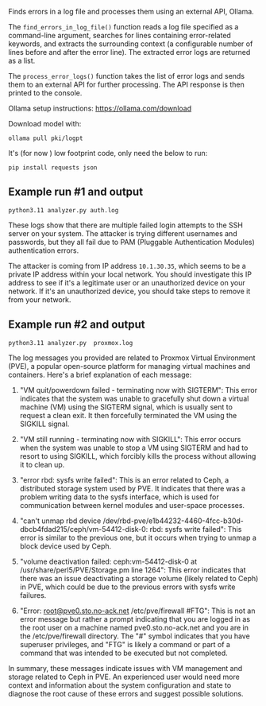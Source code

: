 
Finds errors in a log file and processes them using an external API, Ollama.

The `find_errors_in_log_file()` function reads a log file specified as a command-line argument,
searches for lines containing error-related keywords, and extracts the surrounding context
(a configurable number of lines before and after the error line). The extracted error logs
are returned as a list.

The `process_error_logs()` function takes the list of error logs and sends them to an external
API for further processing. The API response is then printed to the console.

Ollama setup instructions: https://ollama.com/download

Download model with:
```
ollama pull pki/logpt
```

It's (for now ) low footprint code, only need the below to run:
```
pip install requests json
```

## Example run #1 and output

```python3.11 analyzer.py auth.log ```

These logs show that there are multiple failed login attempts to the SSH server on your system. The attacker is trying different usernames and passwords, but they all fail due to PAM (Pluggable Authentication Modules) authentication errors. 

The attacker is coming from IP address `10.1.30.35`, which seems to be a private IP address within your local network. You should investigate this IP address to see if it's a legitimate user or an unauthorized device on your network. If it's an unauthorized device, you should take steps to remove it from your network.

## Example run #2 and output
```
python3.11 analyzer.py  proxmox.log
```
The log messages you provided are related to Proxmox Virtual Environment (PVE), a popular open-source platform for managing virtual machines and containers. Here's a brief explanation of each message:

1. "VM quit/powerdown failed - terminating now with SIGTERM": This error indicates that the system was unable to gracefully shut down a virtual machine (VM) using the SIGTERM signal, which is usually sent to request a clean exit. It then forcefully terminated the VM using the SIGKILL signal.

2. "VM still running - terminating now with SIGKILL": This error occurs when the system was unable to stop a VM using SIGTERM and had to resort to using SIGKILL, which forcibly kills the process without allowing it to clean up.

3. "error rbd: sysfs write failed": This is an error related to Ceph, a distributed storage system used by PVE. It indicates that there was a problem writing data to the sysfs interface, which is used for communication between kernel modules and user-space processes.

4. "can't unmap rbd device /dev/rbd-pve/e1b44232-4460-4fcc-b30d-dbcb4fdad215/ceph/vm-54412-disk-0: rbd: sysfs write failed": This error is similar to the previous one, but it occurs when trying to unmap a block device used by Ceph.

5. "volume deactivation failed: ceph:vm-54412-disk-0 at /usr/share/perl5/PVE/Storage.pm line 1264": This error indicates that there was an issue deactivating a storage volume (likely related to Ceph) in PVE, which could be due to the previous errors with sysfs write failures.

6. "Error: root@pve0.sto.no-ack.net /etc/pve/firewall #FTG": This is not an error message but rather a prompt indicating that you are logged in as the root user on a machine named pve0.sto.no-ack.net and you are in the /etc/pve/firewall directory. The "#" symbol indicates that you have superuser privileges, and "FTG" is likely a command or part of a command that was intended to be executed but not completed.

In summary, these messages indicate issues with VM management and storage related to Ceph in PVE. An experienced user would need more context and information about the system configuration and state to diagnose the root cause of these errors and suggest possible solutions.


